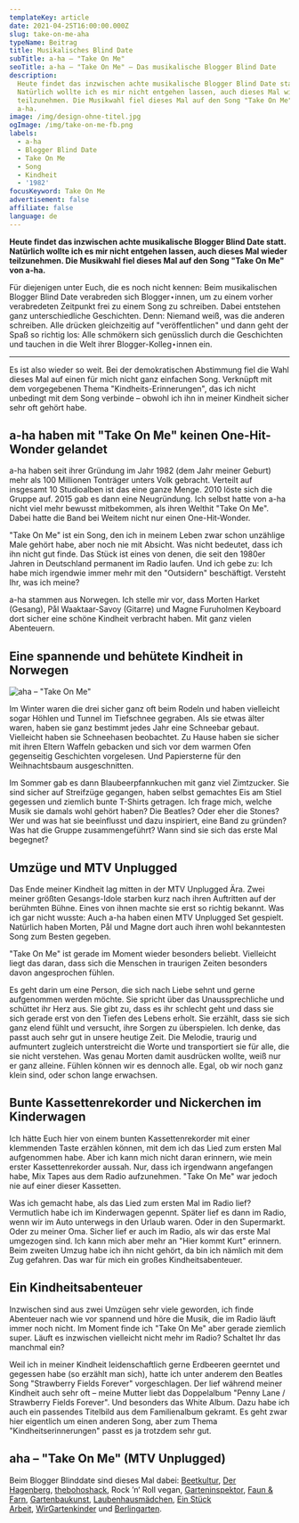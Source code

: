 ```yaml
---
templateKey: article
date: 2021-04-25T16:00:00.000Z
slug: take-on-me-aha
typeName: Beitrag
title: Musikalisches Blind Date
subTitle: a-ha – "Take On Me"
seoTitle: a-ha – "Take On Me" – Das musikalische Blogger Blind Date
description:
  Heute findet das inzwischen achte musikalische Blogger Blind Date statt.
  Natürlich wollte ich es mir nicht entgehen lassen, auch dieses Mal wieder
  teilzunehmen. Die Musikwahl fiel dieses Mal auf den Song "Take On Me" von
  a-ha.
image: /img/design-ohne-titel.jpg
ogImage: /img/take-on-me-fb.png
labels:
  - a-ha
  - Blogger Blind Date
  - Take On Me
  - Song
  - Kindheit
  - '1982'
focusKeyword: Take On Me
advertisement: false
affiliate: false
language: de
---
```


**Heute findet das inzwischen achte musikalische Blogger Blind Date statt.
Natürlich wollte ich es mir nicht entgehen lassen, auch dieses Mal wieder
teilzunehmen. Die Musikwahl fiel dieses Mal auf den Song "Take On Me" von
a-ha.**

Für diejenigen unter Euch, die es noch nicht kennen: Beim musikalischen Blogger
Blind Date verabreden sich Blogger⋆innen, um zu einem vorher verabredeten
Zeitpunkt frei zu einem Song zu schreiben. Dabei entstehen ganz unterschiedliche
Geschichten. Denn: Niemand weiß, was die anderen schreiben. Alle drücken
gleichzeitig auf "veröffentlichen" und dann geht der Spaß so richtig los: Alle
schmökern sich genüsslich durch die Geschichten und tauchen in die Welt ihrer
Blogger-Kolleg⋆innen ein.

---

Es ist also wieder so weit. Bei der demokratischen Abstimmung fiel die Wahl
dieses Mal auf einen für mich nicht ganz einfachen Song. Verknüpft mit dem
vorgegebenen Thema "Kindheits-Erinnerungen", das ich nicht unbedingt mit dem
Song verbinde – obwohl ich ihn in meiner Kindheit sicher sehr oft gehört habe.

## a-ha haben mit "Take On Me" keinen One-Hit-Wonder gelandet

a-ha haben seit ihrer Gründung im Jahr 1982 (dem Jahr meiner Geburt) mehr als
100 Millionen Tonträger unters Volk gebracht. Verteilt auf insgesamt 10
Studioalben ist das eine ganze Menge. 2010 löste sich die Gruppe auf. 2015 gab
es dann eine Neugründung. Ich selbst hatte von a-ha nicht viel mehr bewusst
mitbekommen, als ihren Welthit "Take On Me". Dabei hatte die Band bei Weitem
nicht nur einen One-Hit-Wonder.

"Take On Me" ist ein Song, den ich in meinem Leben zwar schon unzählige Male
gehört habe, aber noch nie mit Absicht. Was nicht bedeutet, dass ich ihn nicht
gut finde. Das Stück ist eines von denen, die seit den 1980er Jahren in
Deutschland permanent im Radio laufen. Und ich gebe zu: Ich habe mich irgendwie
immer mehr mit den "Outsidern" beschäftigt. Versteht Ihr, was ich meine?

a-ha stammen aus Norwegen. Ich stelle mir vor, dass Morten Harket (Gesang), Pål
Waaktaar-Savoy (Gitarre) und Magne Furuholmen Keyboard dort sicher eine schöne
Kindheit verbracht haben. Mit ganz vielen Abenteuern.

## Eine spannende und behütete Kindheit in Norwegen

![aha – "Take On Me"](/img/aha-take-on-e.jpeg 'aha – "Take On Me"')

Im Winter waren die drei sicher ganz oft beim Rodeln und haben vielleicht sogar
Höhlen und Tunnel im Tiefschnee gegraben. Als sie etwas älter waren, haben sie
ganz bestimmt jedes Jahr eine Schneebar gebaut. Vielleicht haben sie Schneehasen
beobachtet. Zu Hause haben sie sicher mit ihren Eltern Waffeln gebacken und sich
vor dem warmen Ofen gegenseitig Geschichten vorgelesen. Und Papiersterne für den
Weihnachtsbaum ausgeschnitten.

Im Sommer gab es dann Blaubeerpfannkuchen mit ganz viel Zimtzucker. Sie sind
sicher auf Streifzüge gegangen, haben selbst gemachtes Eis am Stiel gegessen und
ziemlich bunte T-Shirts getragen. Ich frage mich, welche Musik sie damals wohl
gehört haben? Die Beatles? Oder eher die Stones? Wer und was hat sie beeinflusst
und dazu inspiriert, eine Band zu gründen? Was hat die Gruppe zusammengeführt?
Wann sind sie sich das erste Mal begegnet?

## Umzüge und MTV Unplugged

Das Ende meiner Kindheit lag mitten in der MTV Unplugged Ära. Zwei meiner
größten Gesangs-Idole starben kurz nach ihren Auftritten auf der berühmten
Bühne. Eines von ihnen machte sie erst so richtig bekannt. Was ich gar nicht
wusste: Auch a-ha haben einen MTV Unplugged Set gespielt. Natürlich haben
Morten, Pål und Magne dort auch ihren wohl bekanntesten Song zum Besten gegeben.

"Take On Me" ist gerade im Moment wieder besonders beliebt. Vielleicht liegt das
daran, dass sich die Menschen in traurigen Zeiten besonders davon angesprochen
fühlen.

Es geht darin um eine Person, die sich nach Liebe sehnt und gerne aufgenommen
werden möchte. Sie spricht über das Unaussprechliche und schüttet ihr Herz aus.
Sie gibt zu, dass es ihr schlecht geht und dass sie sich gerade erst von den
Tiefen des Lebens erholt. Sie erzählt, dass sie sich ganz elend fühlt und
versucht, ihre Sorgen zu überspielen. Ich denke, das passt auch sehr gut in
unsere heutige Zeit. Die Melodie, traurig und aufmuntert zugleich unterstreicht
die Worte und transportiert sie für alle, die sie nicht verstehen. Was genau
Morten damit ausdrücken wollte, weiß nur er ganz alleine. Fühlen können wir es
dennoch alle. Egal, ob wir noch ganz klein sind, oder schon lange erwachsen.

## Bunte Kassettenrekorder und Nickerchen im Kinderwagen

Ich hätte Euch hier von einem bunten Kassettenrekorder mit einer klemmenden
Taste erzählen können, mit dem ich das Lied zum ersten Mal aufgenommen habe.
Aber ich kann mich nicht daran erinnern, wie mein erster Kassettenrekorder
aussah. Nur, dass ich irgendwann angefangen habe, Mix Tapes aus dem Radio
aufzunehmen. "Take On Me" war jedoch nie auf einer dieser Kassetten.

Was ich gemacht habe, als das Lied zum ersten Mal im Radio lief? Vermutlich habe
ich im Kinderwagen gepennt. Später lief es dann im Radio, wenn wir im Auto
unterwegs in den Urlaub waren. Oder in den Supermarkt. Oder zu meiner Oma.
Sicher lief er auch im Radio, als wir das erste Mal umgezogen sind. Ich kann
mich aber mehr an "Hier kommt Kurt" erinnern. Beim zweiten Umzug habe ich ihn
nicht gehört, da bin ich nämlich mit dem Zug gefahren. Das war für mich ein
großes Kindheitsabenteuer.

## Ein Kindheitsabenteuer

Inzwischen sind aus zwei Umzügen sehr viele geworden, ich finde Abenteuer nach
wie vor spannend und höre die Musik, die im Radio läuft immer noch nicht. Im
Moment finde ich "Take On Me" aber gerade ziemlich super. Läuft es inzwischen
vielleicht nicht mehr im Radio? Schaltet Ihr das manchmal ein?

Weil ich in meiner Kindheit leidenschaftlich gerne Erdbeeren geerntet und
gegessen habe (so erzählt man sich), hatte ich unter anderem den Beatles Song
"Strawberry Fields Forever" vorgeschlagen. Der lief während meiner Kindheit auch
sehr oft – meine Mutter liebt das Doppelalbum "Penny Lane / Strawberry Fields
Forever". Und besonders das White Album. Dazu habe ich auch ein passendes
Titelbild aus dem Familienalbum gekramt. Es geht zwar hier eigentlich um einen
anderen Song, aber zum Thema "Kindheitserinnerungen" passt es ja trotzdem sehr
gut.

## aha – "Take On Me" (MTV Unplugged)

<YouTube id="-xKM3mGt2pE" />

Beim Blogger Blinddate sind dieses Mal
dabei: [Beetkultur](https://www.beetkultur.de/), [Der Hagenberg](https://www.derhagenberg.de/), [thebohoshack](https://thebohoshack.de/),
Rock ’n‘ Roll
vegan, [Garteninspektor](https://www.garteninspektor.com/), [Faun & Farn](https://faunundfarn.de/), [Gartenbaukunst](https://gartenbaukunst.net/), [Laubenhausmädchen](https://laubenhausmaedchen.de/), [Ein Stück Arbeit](https://einstueckarbeit.de/), [WirGartenkinder](https://wirgartenkinder.de/) und [Berlingarten](https://www.berlingarten.de/).
